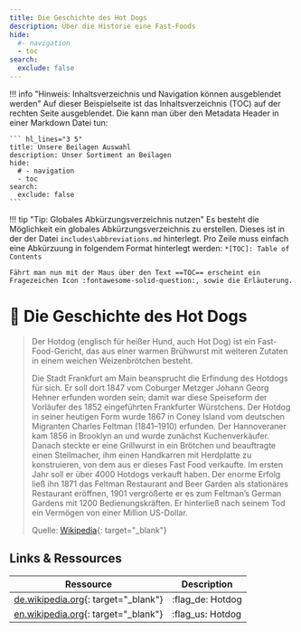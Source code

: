 ```yaml
---
title: Die Geschichte des Hot Dogs
description: Über die Historie eine Fast-Foods
hide:
  #- navigation
  - toc
search:
  exclude: false
---
```


!!! info "Hinweis: Inhaltsverzeichnis und Navigation können ausgeblendet werden"
    Auf dieser Beispielseite ist das Inhaltsverzeichnis (TOC) auf der rechten Seite ausgeblendet. Die kann man über den Metadata Header in einer Markdown Datei tun:

    ``` hl_lines="3 5"
    title: Unsere Beilagen Auswahl
    description: Unser Sortiment an Beilagen
    hide:
      # - navigation
      - toc
    search:
      exclude: false
    ```

!!! tip "Tip: Globales Abkürzungsverzeichnis nutzen"
    Es besteht die Möglichkeit ein globales Abkürzungsverzeichnis zu erstellen. Dieses ist in der der Datei `includes\abbreviations.md` hinterlegt. Pro Zeile muss einfach eine Abkürzuung in folgendem Format hinterlegt werden: `*[TOC]: Table of Contents`

    Fährt man nun mit der Maus über den Text ==TOC== erscheint ein Fragezeichen Icon :fontawesome-solid-question:, sowie die Erläuterung.

# :hotdog: Die Geschichte des Hot Dogs
> Der Hotdog (englisch für heißer Hund, auch Hot Dog) ist ein Fast-Food-Gericht, das aus einer warmen Brühwurst mit weiteren Zutaten in einem weichen Weizenbrötchen besteht.
>
> Die Stadt Frankfurt am Main beansprucht die Erfindung des Hotdogs für sich. Er soll dort 1847 vom Coburger Metzger Johann Georg Hehner erfunden worden sein; damit war diese Speiseform der Vorläufer des 1852 eingeführten Frankfurter Würstchens. Der Hotdog in seiner heutigen Form wurde 1867 in Coney Island vom deutschen Migranten Charles Feltman (1841–1910) erfunden. Der Hannoveraner kam 1856 in Brooklyn an und wurde zunächst Kuchenverkäufer. Danach steckte er eine Grillwurst in ein Brötchen und beauftragte einen Stellmacher, ihm einen Handkarren mit Herdplatte zu konstruieren, von dem aus er dieses Fast Food verkaufte. Im ersten Jahr soll er über 4000 Hotdogs verkauft haben. Der enorme Erfolg ließ ihn 1871 das Feltman Restaurant and Beer Garden als stationäres Restaurant eröffnen, 1901 vergrößerte er es zum Feltman’s German Gardens mit 1200 Bedienungskräften. Er hinterließ nach seinem Tod ein Vermögen von einer Million US-Dollar.
>
> Quelle: [Wikipedia](https://de.wikipedia.org/wiki/Hotdog){: target="_blank"}

## Links & Ressources
| Ressource                                                                   | Description      |
| --------------------------------------------------------------------------- | ---------------- |
| [de.wikipedia.org](https://de.wikipedia.org/wiki/Hotdog){: target="_blank"} | :flag_de: Hotdog |
| [en.wikipedia.org](https://de.wikipedia.org/wiki/Hotdog){: target="_blank"} | :flag_us: Hotdog |
